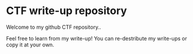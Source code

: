 # CTF write-up repository

Welcome to my github CTF repository..

Feel free to learn from my write-up! You can re-destribute my write-ups or copy it at your own.
